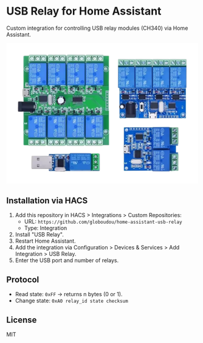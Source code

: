 # USB Relay for Home Assistant

Custom integration for controlling USB relay modules (CH340) via Home Assistant.

![Alt text](images/relayboard.png)

## Installation via HACS

1. Add this repository in HACS > Integrations > Custom Repositories:
   - URL: `https://github.com/globoudou/home-assistant-usb-relay`
   - Type: Integration
2. Install "USB Relay".
3. Restart Home Assistant.
4. Add the integration via Configuration > Devices & Services > Add Integration > USB Relay.
5. Enter the USB port and number of relays.

## Protocol

- Read state: `0xFF` → returns n bytes (0 or 1).
- Change state: `0xA0 relay_id state checksum`

## License

MIT
